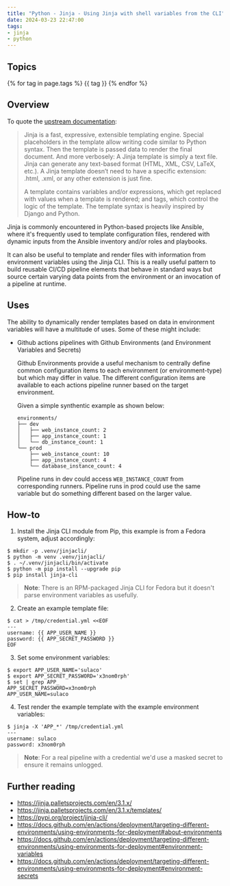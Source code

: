 ```yaml
---
title: "Python - Jinja - Using Jinja with shell variables from the CLI"
date: 2024-03-23 22:47:00
tags:
- jinja
- python
---
```


## Topics
{% for tag in page.tags %}
    {{ tag }}
{% endfor %}

## Overview
To quote the [upstream documentation](https://jinja.palletsprojects.com/en/3.1.x/):
> Jinja is a fast, expressive, extensible templating engine. Special placeholders in the template allow writing code similar to Python syntax. Then the template is passed data to render the final document.
And more verbosely:
> A Jinja template is simply a text file. Jinja can generate any text-based format (HTML, XML, CSV, LaTeX, etc.). A Jinja template doesn’t need to have a specific extension: .html, .xml, or any other extension is just fine.
>
>A template contains variables and/or expressions, which get replaced with values when a template is rendered; and tags, which control the logic of the template. The template syntax is heavily inspired by Django and Python.

Jinja is commonly encountered in Python-based projects like Ansible, where it's frequently used to template configuration files, rendered with dynamic inputs from the Ansible inventory and/or roles and playbooks.

It can also be useful to template and render files with information from environment variables using the Jinja CLI. This is a really useful pattern to build reusable CI/CD pipeline elements that behave in standard ways but source certain varying data points from the environment or an invocation of a pipeline at runtime.

## Uses
The ability to dynamically render templates based on data in environment variables will have a multitude of uses. Some of these might include:
- Github actions pipelines with Github Environments (and Environment Variables and Secrets)

    Github Environments provide a useful mechanism to centrally define common configuration items to each environment (or environment-type) but which may differ in value. The different configuration items are available to each actions pipeline runner based on the target environment.

    Given a simple synthentic example as shown below:

    ```
    environments/
    ├── dev
    │   ├── web_instance_count: 2
    │   ├── app_instance_count: 1
    │   └── db_instance_count: 1
    └── prod
        ├── web_instance_count: 10
        ├── app_instance_count: 4
        └── database_instance_count: 4
    ```

    Pipeline runs in dev could access `WEB_INSTANCE_COUNT` from corresponding runners. Pipeline runs in prod could use the same variable but do something different based on the larger value. 



## How-to
1. Install the Jinja CLI module from Pip, this example is from a Fedora system, adjust accordingly:
```
$ mkdir -p .venv/jinjacli/
$ python -m venv .venv/jinjacli/
$ . ~/.venv/jinjacli/bin/activate
$ python -m pip install --upgrade pip
$ pip install jinja-cli
```
> **Note**: There is an RPM-packaged Jinja CLI for Fedora but it doesn't parse environment variables as usefully.

2. Create an example template file:
```
$ cat > /tmp/credential.yml <<EOF
---
username: {{ APP_USER_NAME }}
password: {{ APP_SECRET_PASSWORD }}
EOF
```

3. Set some environment variables:
```
$ export APP_USER_NAME='sulaco'
$ export APP_SECRET_PASSWORD='x3nom0rph'
$ set | grep APP_
APP_SECRET_PASSWORD=x3nom0rph
APP_USER_NAME=sulaco
```

4. Test render the example template with the example environment variables:
```
$ jinja -X 'APP_*' /tmp/credential.yml 
---
username: sulaco
password: x3nom0rph
```
> **Note**: For a real pipeline with a credential we'd use a masked secret to ensure it remains unlogged.

## Further reading
- https://jinja.palletsprojects.com/en/3.1.x/
- https://jinja.palletsprojects.com/en/3.1.x/templates/
- https://pypi.org/project/jinja-cli/
- https://docs.github.com/en/actions/deployment/targeting-different-environments/using-environments-for-deployment#about-environments
- https://docs.github.com/en/actions/deployment/targeting-different-environments/using-environments-for-deployment#environment-variables
- https://docs.github.com/en/actions/deployment/targeting-different-environments/using-environments-for-deployment#environment-secrets